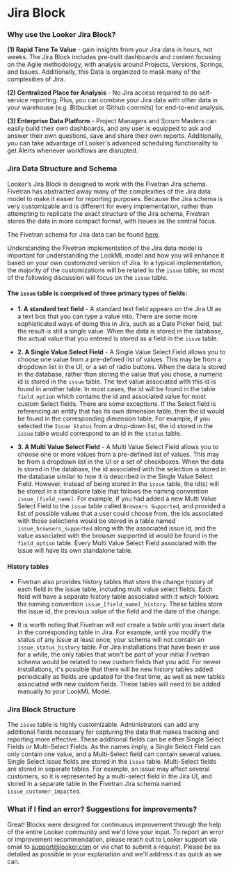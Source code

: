 # Jira Block

### Why use the Looker Jira Block?
**(1) Rapid Time To Value** - gain insights from your Jira data in hours, not weeks. The Jira Block includes pre-built dashboards and content focusing on the Agile methodology, with analysis around Projects, Versions, Springs, and Issues. Additionally, this Data is organized to mask many of the complexities of Jira.

**(2) Centralized Place for Analysis** -  No Jira access required to do self-service reporting. Plus, you can combine your Jira data with other data in your warehouse (e.g. Bitbucket or Github commits) for end-to-end analysis.

**(3) Enterprise Data Platform** - Project Managers and Scrum Masters can easily build their own dashboards, and any user is equipped to ask and answer their own questions, save and share their own reports. Additionally, you can take advantage of Looker's advanced scheduling functionality to get Alerts whenever workflows are disrupted.


### Jira Data Structure and Schema

Looker’s Jira Block is designed to work with the Fivetran Jira schema.  Fivetran has abstracted away many of the complexities of the Jira data model to make it easier for reporting purposes.  Because the Jira schema is very customizable and is different for every implementation, rather than attempting to replicate the exact structure of the Jira schema, Fivetran stores the data in more compact format, with Issues as the central focus.

The Fivetran schema for Jira data can be found [here](https://www.fivetran.com/docs/applications/jira).


Understanding the Fivetran implementation of the Jira data model is important for understanding the LookML model and how you will enhance it based on your own customized version of Jira.  In a typical implementation, the majority of the customizations will be related to the `issue` table, so most of the following discussion will focus on the `issue` table.

#### The `issue` table is comprised of three primary types of fields:

* **1. A standard text field** -  A standard text field appears on the Jira UI as a text box that you can type a value into.  There are some more sophisticated ways of doing this in Jira, such as a Date Picker field, but the result is still a single value. When the data is stored in the database, the actual value that you entered is stored as a field in the `issue` table.

* **2. A Single Value Select Field** -  A Single Value Select Field allows you to choose one value from a pre-defined list of values.  This may be from a dropdown list in the UI, or a set of radio buttons.  When the data is stored in the database, rather than storing the value that you chose, a numeric id is stored in the `issue` table.  The text value associated with this id is found in another table.  In most cases, the id will be found in the table `field_option` which contains the id and associated value for most custom Select fields.  There are some exceptions.  If the Select field is referencing an entity that has its own dimension table, then the id would be found in the corresponding dimension table.  For example, if you selected the `Issue Status` from a drop-down list, the id stored in the `issue` table would correspond to an id in the `status` table.

* **3.  A Multi Value Select Field** -  A Multi Value Select Field allows you to choose one or more values from a pre-defined list of values.  This may be from a dropdown list in the UI or a set of checkboxes.  When the data is stored in the database, the id associated with the selection is stored in the database similar to how it is described in the Single Value Select Field.  However, instead of being stored in the `issue` table, the id(s) will be stored in a standalone table that follows the naming convention `issue_[field_name]`.  For example, if you had added a new Multi Value Select Field to the `issue` table called `Browsers Supported`, and provided a list of possible values that a user could choose from, the ids associated with those selections would be stored in a table named `issue_browsers_supported` along with the associated issue id, and the value associated with the browser supported id would be found in the `field_option` table.  Every Multi Value Select Field associated with the issue will have its own standalone table.

#### History tables

* Fivetran also provides history tables that store the change history of each field in the issue table, including multi value select fields.  Each field will have a separate history table associated with it which follows the naming convention `issue_[field_name]_history`.  These tables store the issue id, the previous value of the field and the date of the change.

* It is worth noting that Fivetran will not create a table until you insert data in the corresponding table in Jira.  For example, until you modify the status of any issue at least once, your schema will not contain an `issue_status_history` table.  For Jira installations that have been in use for a while, the only tables that won't be part of your initial Fivetran schema would be related to new custom fields that you add.  For newer installations, it's possible that there will be new history tables added periodically as fields are updated for the first time, as well as new tables associated with new custom fields.  These tables will need to be added manually to your LookML Model.

### Jira Block Structure

The `issue` table is highly customizable.  Administrators can add any additional fields necessary for capturing the data that makes tracking and reporting more effective.  These additional fields can be either Single Select Fields or Multi-Select Fields.  As the names imply, a Single Select Field can only contain one value, and a Multi-Select field can contain several values.  Single Select issue fields are stored in the `issue` table.  Multi-Select fields are stored in separate tables.  For example, an issue may affect several customers, so it is represented by a multi-select field in the Jira UI, and stored in a separate table in the Fivetran Jira schema named `issue_customer_impacted`.


### What if I find an error? Suggestions for improvements?

Great! Blocks were designed for continuous improvement through the help of the entire Looker community and we'd love your input. To report an error or improvement recommendation, please reach out to Looker support via email to support@looker.com or via chat to submit a request. Please be as detailed as possible in your explanation and we'll address it as quick as we can.
